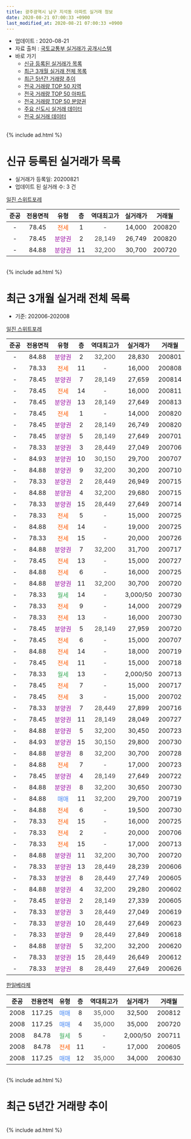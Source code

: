 ```yaml
---
title: 광주광역시 남구 지석동 아파트 실거래 정보
date: 2020-08-21 07:00:33 +0900
last_modified_at: 2020-08-21 07:00:33 +0900
---
```


* 업데이트 : 2020-08-21
* 자료 출처 : [국토교통부 실거래가 공개시스템](http://rt.molit.go.kr)
* 바로 가기
    * [신규 등록된 실거래가 목록](#신규-등록된-실거래가-목록)
    * [최근 3개월 실거래 전체 목록](#최근-3개월-실거래-전체-목록)
    * [최근 5년간 거래량 추이](#최근-5년간-거래량-추이)
    * [전국 거래량 TOP 50 지역](https://inasie.github.io/apt-trade-info/최근-3개월-전국에서-가장-거래가-많이-발생한-지역)
    * [전국 거래량 TOP 50 아파트](https://inasie.github.io/apt-trade-info/최근-3개월-전국에서-가장-거래가-많이-발생한-아파트)
    * [전국 거래량 TOP 50 분양권](https://inasie.github.io/apt-trade-info/최근-3개월-전국에서-가장-거래가-많이-발생한-분양권)
    * [주요 신도시 실거래 데이터](https://inasie.github.io/apt-trade-info/주요-신도시)
    * [전국 실거래 데이터](https://inasie.github.io/apt-trade-info/전국)
<br>
{% include ad.html %}
<br>

# 신규 등록된 실거래가 목록
* 실거래가 등록일: 20200821
* 업데이트 된 실거래 수: 3 건


[일진 스위트포레](https://search.naver.com/search.naver?query=%EA%B4%91%EC%A3%BC%EA%B4%91%EC%97%AD%EC%8B%9C+%EB%82%A8%EA%B5%AC+%EC%A7%80%EC%84%9D%EB%8F%99+%EC%9D%BC%EC%A7%84+%EC%8A%A4%EC%9C%84%ED%8A%B8%ED%8F%AC%EB%A0%88)

|준공|전용면적|유형|층|역대최고가|실거래가|거래월|
|:---:|:---:|:---:|:---:|:---:|:---:|:---:|
|-|78.45|<span style="color:#ff5a00">전세</span>|1|<span style="color:#444444">-</span>|14,000|200820|
|-|78.45|<span style="color:#9C11A5">분양권</span>|2|<span style="color:#444444">28,149</span>|26,749|200820|
|-|84.88|<span style="color:#9C11A5">분양권</span>|11|<span style="color:#444444">32,200</span>|30,700|200720|


<br>
{% include ad.html %}
<br>

# 최근 3개월 실거래 전체 목록
* 기준: 202006-202008


[일진 스위트포레](https://search.naver.com/search.naver?query=%EA%B4%91%EC%A3%BC%EA%B4%91%EC%97%AD%EC%8B%9C+%EB%82%A8%EA%B5%AC+%EC%A7%80%EC%84%9D%EB%8F%99+%EC%9D%BC%EC%A7%84+%EC%8A%A4%EC%9C%84%ED%8A%B8%ED%8F%AC%EB%A0%88)

|준공|전용면적|유형|층|역대최고가|실거래가|거래월|
|:---:|:---:|:---:|:---:|:---:|:---:|:---:|
|-|84.88|<span style="color:#9C11A5">분양권</span>|2|<span style="color:#444444">32,200</span>|28,830|200801|
|-|78.33|<span style="color:#ff5a00">전세</span>|11|<span style="color:#444444">-</span>|16,000|200808|
|-|78.45|<span style="color:#9C11A5">분양권</span>|7|<span style="color:#444444">28,149</span>|27,659|200814|
|-|78.45|<span style="color:#ff5a00">전세</span>|14|<span style="color:#444444">-</span>|16,000|200811|
|-|78.45|<span style="color:#9C11A5">분양권</span>|13|<span style="color:#444444">28,149</span>|27,649|200813|
|-|78.45|<span style="color:#ff5a00">전세</span>|1|<span style="color:#444444">-</span>|14,000|200820|
|-|78.45|<span style="color:#9C11A5">분양권</span>|2|<span style="color:#444444">28,149</span>|26,749|200820|
|-|78.45|<span style="color:#9C11A5">분양권</span>|5|<span style="color:#444444">28,149</span>|27,649|200701|
|-|78.33|<span style="color:#9C11A5">분양권</span>|3|<span style="color:#444444">28,449</span>|27,049|200706|
|-|84.93|<span style="color:#9C11A5">분양권</span>|10|<span style="color:#444444">30,150</span>|29,700|200707|
|-|84.88|<span style="color:#9C11A5">분양권</span>|9|<span style="color:#444444">32,200</span>|30,200|200710|
|-|78.33|<span style="color:#9C11A5">분양권</span>|2|<span style="color:#444444">28,449</span>|26,949|200715|
|-|84.88|<span style="color:#9C11A5">분양권</span>|4|<span style="color:#444444">32,200</span>|29,680|200715|
|-|78.33|<span style="color:#9C11A5">분양권</span>|15|<span style="color:#444444">28,449</span>|27,649|200714|
|-|78.33|<span style="color:#ff5a00">전세</span>|5|<span style="color:#444444">-</span>|15,000|200725|
|-|84.88|<span style="color:#ff5a00">전세</span>|14|<span style="color:#444444">-</span>|19,000|200725|
|-|78.33|<span style="color:#ff5a00">전세</span>|15|<span style="color:#444444">-</span>|20,000|200726|
|-|84.88|<span style="color:#9C11A5">분양권</span>|7|<span style="color:#444444">32,200</span>|31,700|200717|
|-|78.45|<span style="color:#ff5a00">전세</span>|13|<span style="color:#444444">-</span>|15,000|200727|
|-|84.88|<span style="color:#ff5a00">전세</span>|6|<span style="color:#444444">-</span>|16,000|200725|
|-|84.88|<span style="color:#9C11A5">분양권</span>|11|<span style="color:#444444">32,200</span>|30,700|200720|
|-|78.33|<span style="color:#34a853">월세</span>|14|<span style="color:#444444">-</span>|3,000/50|200730|
|-|78.33|<span style="color:#ff5a00">전세</span>|9|<span style="color:#444444">-</span>|14,000|200729|
|-|78.33|<span style="color:#ff5a00">전세</span>|13|<span style="color:#444444">-</span>|16,000|200730|
|-|78.45|<span style="color:#9C11A5">분양권</span>|5|<span style="color:#444444">28,149</span>|27,959|200720|
|-|78.45|<span style="color:#ff5a00">전세</span>|6|<span style="color:#444444">-</span>|15,000|200707|
|-|84.88|<span style="color:#ff5a00">전세</span>|14|<span style="color:#444444">-</span>|18,000|200719|
|-|78.45|<span style="color:#ff5a00">전세</span>|11|<span style="color:#444444">-</span>|15,000|200718|
|-|78.33|<span style="color:#34a853">월세</span>|13|<span style="color:#444444">-</span>|2,000/50|200713|
|-|78.45|<span style="color:#ff5a00">전세</span>|7|<span style="color:#444444">-</span>|15,000|200717|
|-|78.45|<span style="color:#ff5a00">전세</span>|3|<span style="color:#444444">-</span>|15,000|200702|
|-|78.33|<span style="color:#9C11A5">분양권</span>|7|<span style="color:#444444">28,449</span>|27,899|200716|
|-|78.45|<span style="color:#9C11A5">분양권</span>|11|<span style="color:#444444">28,149</span>|28,049|200727|
|-|84.88|<span style="color:#9C11A5">분양권</span>|5|<span style="color:#444444">32,200</span>|30,450|200723|
|-|84.93|<span style="color:#9C11A5">분양권</span>|15|<span style="color:#444444">30,150</span>|29,800|200730|
|-|84.88|<span style="color:#9C11A5">분양권</span>|8|<span style="color:#444444">32,200</span>|30,700|200728|
|-|84.88|<span style="color:#ff5a00">전세</span>|7|<span style="color:#444444">-</span>|17,000|200723|
|-|78.45|<span style="color:#9C11A5">분양권</span>|4|<span style="color:#444444">28,149</span>|27,649|200722|
|-|84.88|<span style="color:#9C11A5">분양권</span>|8|<span style="color:#444444">32,200</span>|30,650|200730|
|-|84.88|<span style="color:#4285f3">매매</span>|11|<span style="color:#444444">32,200</span>|29,700|200719|
|-|84.88|<span style="color:#ff5a00">전세</span>|6|<span style="color:#444444">-</span>|19,500|200730|
|-|78.33|<span style="color:#ff5a00">전세</span>|15|<span style="color:#444444">-</span>|16,000|200725|
|-|78.33|<span style="color:#ff5a00">전세</span>|2|<span style="color:#444444">-</span>|20,000|200706|
|-|78.33|<span style="color:#ff5a00">전세</span>|15|<span style="color:#444444">-</span>|17,000|200713|
|-|84.88|<span style="color:#9C11A5">분양권</span>|11|<span style="color:#444444">32,200</span>|30,700|200720|
|-|78.33|<span style="color:#9C11A5">분양권</span>|13|<span style="color:#444444">28,449</span>|28,239|200606|
|-|78.33|<span style="color:#9C11A5">분양권</span>|8|<span style="color:#444444">28,449</span>|27,749|200605|
|-|84.88|<span style="color:#9C11A5">분양권</span>|4|<span style="color:#444444">32,200</span>|29,280|200602|
|-|78.45|<span style="color:#9C11A5">분양권</span>|2|<span style="color:#444444">28,149</span>|27,339|200605|
|-|78.33|<span style="color:#9C11A5">분양권</span>|3|<span style="color:#444444">28,449</span>|27,049|200619|
|-|78.33|<span style="color:#9C11A5">분양권</span>|10|<span style="color:#444444">28,449</span>|27,649|200623|
|-|78.33|<span style="color:#9C11A5">분양권</span>|9|<span style="color:#444444">28,449</span>|27,849|200618|
|-|84.88|<span style="color:#9C11A5">분양권</span>|5|<span style="color:#444444">32,200</span>|32,200|200620|
|-|78.33|<span style="color:#9C11A5">분양권</span>|15|<span style="color:#444444">28,449</span>|26,649|200612|
|-|78.33|<span style="color:#9C11A5">분양권</span>|8|<span style="color:#444444">28,449</span>|27,649|200626|


<script async src="//pagead2.googlesyndication.com/pagead/js/adsbygoogle.js"></script>
<!-- 기본 -->
<ins class="adsbygoogle"
     style="display:block"
     data-ad-client="ca-pub-2446590836940007"
     data-ad-slot="1659523306"
     data-ad-format="auto"
     data-full-width-responsive="true"></ins>
<script>
(adsbygoogle = window.adsbygoogle || []).push({});
</script>


[한일베라체](https://search.naver.com/search.naver?query=%EA%B4%91%EC%A3%BC%EA%B4%91%EC%97%AD%EC%8B%9C+%EB%82%A8%EA%B5%AC+%EC%A7%80%EC%84%9D%EB%8F%99+%ED%95%9C%EC%9D%BC%EB%B2%A0%EB%9D%BC%EC%B2%B4)

|준공|전용면적|유형|층|역대최고가|실거래가|거래월|
|:---:|:---:|:---:|:---:|:---:|:---:|:---:|
|2008|117.25|<span style="color:#4285f3">매매</span>|8|<span style="color:#444444">35,000</span>|32,500|200812|
|2008|117.25|<span style="color:#4285f3">매매</span>|4|<span style="color:#444444">35,000</span>|35,000|200720|
|2008|84.78|<span style="color:#34a853">월세</span>|5|<span style="color:#444444">-</span>|2,000/50|200711|
|2008|84.78|<span style="color:#ff5a00">전세</span>|11|<span style="color:#444444">-</span>|17,000|200605|
|2008|117.25|<span style="color:#4285f3">매매</span>|12|<span style="color:#444444">35,000</span>|34,000|200630|


<br>
{% include ad.html %}
<br>

# 최근 5년간 거래량 추이


<div style="width:100%;">
    <canvas id="deal_progress" height="200"></canvas>
</div>

<script>
new Chart(document.getElementById("deal_progress"), {
    type: 'line',
    data: {
        labels: ['201508','201509','201510','201511','201512','201601','201602','201603','201604','201605','201606','201607','201608','201609','201610','201611','201612','201701','201702','201703','201704','201705','201706','201707','201708','201709','201710','201711','201712','201801','201802','201803','201804','201805','201806','201807','201808','201809','201810','201811','201812','201901','201902','201903','201904','201905','201906','201907','201908','201909','201910','201911','201912','202001','202002','202003','202004','202005','202006','202007','202008'],
        datasets: [{
            label: '매매',
            pointRadius: 1,
            data: [3, 4, 4, 3, 2, 2, 1, 1, 1, 1, 2, 1, 0, 5, 10, 3, 1, 4, 5, 1, 1, 4, 8, 13, 4, 4, 1, 3, 3, 2, 1, 4, 1, 0, 3, 3, 0, 3, 3, 2, 1, 0, 72, 22, 2, 6, 4, 5, 4, 3, 3, 4, 0, 6, 8, 3, 4, 3, 11, 20, 5],
            borderColor: "rgba(255, 201, 14, 1)",
            backgroundColor: "rgba(255, 201, 14, 0.5)",
            fill: false,
            lineTension: 0
        },{
            label: '전월세',
            pointRadius: 1,
            data: [1, 0, 1, 0, 1, 2, 4, 0, 0, 0, 2, 0, 0, 2, 0, 1, 0, 1, 1, 2, 2, 1, 0, 2, 0, 0, 0, 0, 1, 1, 1, 1, 1, 2, 1, 2, 0, 2, 1, 0, 1, 2, 0, 0, 1, 1, 2, 1, 0, 0, 0, 0, 1, 0, 1, 2, 1, 0, 1, 20, 3],
            borderColor: "rgba(0, 141, 185, 1)",
            backgroundColor: "rgba(0, 141, 185, 0.5)",
            fill: false,
            lineTension: 0
        }
        ]
    },
    options: {
        responsive: true,
        title: {
            display: false
        },
        tooltips: {
            mode: 'index',
            intersect: false
        },
        hover: {
            mode: 'nearest',
            intersect: true
        },
        scales: {
            xAxes: [{
                display: true,
                scaleLabel: {
                    display: true,
                    labelString: '년/월'
                }
            }],
            yAxes: [{
                display: true,
                ticks: {
                    suggestedMin: 0,
                },
                scaleLabel: {
                    display: true,
                    labelString: '실거래 수'
                }
            }]
        }
    }
});

</script>


<br>
{% include ad.html %}
<br>

